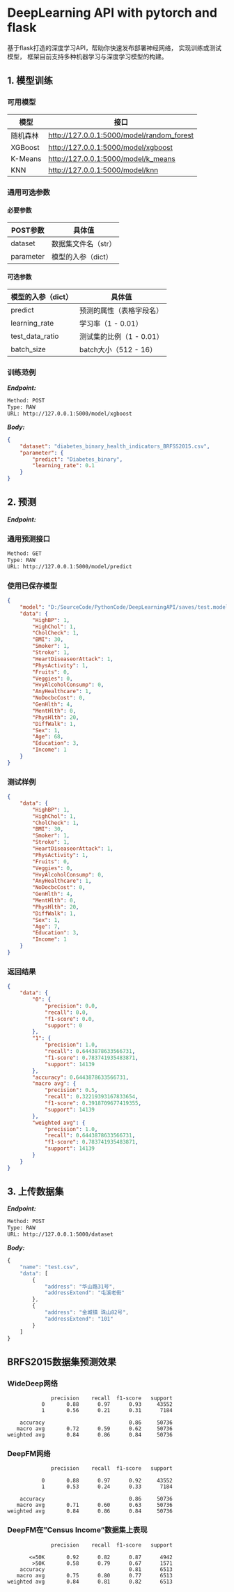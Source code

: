 # DeepLearning API with pytorch and flask
基于flask打造的深度学习API，帮助你快速发布部署神经网络，
实现训练或测试模型， 框架目前支持多种机器学习与深度学习模型的构建。

## 1. 模型训练
### 可用模型

|  模型    |    接口 |
| ---- | ---- |
|  随机森林 | http://127.0.0.1:5000/model/random_forest |   
|  XGBoost    | http://127.0.0.1:5000/model/xgboost   |
|  K-Means    | http://127.0.0.1:5000/model/k_means   |
|  KNN    | http://127.0.0.1:5000/model/knn   |

### 通用可选参数
#### 必要参数
|  POST参数    |    具体值 |  
| ---- | ---- |
|  dataset | 数据集文件名（str） |    
|  parameter | 模型的入参（dict） |   

#### 可选参数
| 模型的入参（dict） |  具体值 |
| ---- | ---- |
| predict |   预测的属性（表格字段名） |
| learning_rate |   学习率（1 - 0.01） |
| test_data_ratio |   测试集的比例（1 - 0.01） |
| batch_size |   batch大小（512 - 16） |
### 训练范例
***Endpoint:***

```bash
Method: POST
Type: RAW
URL: http://127.0.0.1:5000/model/xgboost
```


***Body:***

```json        
{
    "dataset": "diabetes_binary_health_indicators_BRFSS2015.csv",
    "parameter": {
        "predict": "Diabetes_binary",
        "learning_rate": 0.1
    }
}
```




## 2. 预测



***Endpoint:***

### 通用预测接口
```bash
Method: GET
Type: RAW
URL: http://127.0.0.1:5000/model/predict
```
### 使用已保存模型
```json
{
    "model": "D:/SourceCode/PythonCode/DeepLearningAPI/saves/test.model",
    "data": {
        "HighBP": 1,
        "HighChol": 1,
        "CholCheck": 1,
        "BMI": 30,
        "Smoker": 1,
        "Stroke": 1,
        "HeartDiseaseorAttack": 1,
        "PhysActivity": 1,
        "Fruits": 0,
        "Veggies": 0,
        "HvyAlcoholConsump": 0,
        "AnyHealthcare": 1,
        "NoDocbcCost": 0,
        "GenHlth": 4,
        "MentHlth": 0,
        "PhysHlth": 20,
        "DiffWalk": 1,
        "Sex": 1,
        "Age": 68,
        "Education": 3,
        "Income": 1
    }
}
```
### 测试样例
```json        
{
    "data": {
        "HighBP": 1,
        "HighChol": 1,
        "CholCheck": 1,
        "BMI": 30,
        "Smoker": 1,
        "Stroke": 1,
        "HeartDiseaseorAttack": 1,
        "PhysActivity": 1,
        "Fruits": 0,
        "Veggies": 0,
        "HvyAlcoholConsump": 0,
        "AnyHealthcare": 1,
        "NoDocbcCost": 0,
        "GenHlth": 4,
        "MentHlth": 0,
        "PhysHlth": 20,
        "DiffWalk": 1,
        "Sex": 1,
        "Age": 7,
        "Education": 3,
        "Income": 1
    }
}
```
### 返回结果
```json
{
    "data": {
        "0": {
            "precision": 0.0,
            "recall": 0.0,
            "f1-score": 0.0,
            "support": 0
        },
        "1": {
            "precision": 1.0,
            "recall": 0.6443878633566731,
            "f1-score": 0.783741935483871,
            "support": 14139
        },
        "accuracy": 0.6443878633566731,
        "macro avg": {
            "precision": 0.5,
            "recall": 0.32219393167833654,
            "f1-score": 0.3918709677419355,
            "support": 14139
        },
        "weighted avg": {
            "precision": 1.0,
            "recall": 0.6443878633566731,
            "f1-score": 0.783741935483871,
            "support": 14139
        }
    }
}
```

## 3. 上传数据集



***Endpoint:***

```bash
Method: POST
Type: RAW
URL: http://127.0.0.1:5000/dataset
```



***Body:***

```js        
{
    "name": "test.csv",
    "data": [
        {
            "address": "华山路31号",
            "addressExtend": "屯溪老街"
        },
        {
            "address": "金城镇 珠山82号",
            "addressExtend": "101"
        }
    ]
}
```


## BRFS2015数据集预测效果

### WideDeep网络

```
              precision    recall  f1-score   support
	       0       0.88      0.97      0.93     43552
	       1       0.56      0.21      0.31      7184
	
	accuracy                           0.86     50736
   macro avg       0.72      0.59      0.62     50736
weighted avg       0.84      0.86      0.84     50736
```
### DeepFM网络
```
              precision    recall  f1-score   support

           0       0.88      0.97      0.92     43552
           1       0.53      0.24      0.33      7184

    accuracy                           0.86     50736
   macro avg       0.71      0.60      0.63     50736
weighted avg       0.84      0.86      0.84     50736
```
### DeepFM在”Census Income”数据集上表现
```
              precision    recall  f1-score   support
   
       <=50K       0.92      0.82      0.87      4942
        >50K       0.58      0.79      0.67      1571
    accuracy                           0.81      6513
   macro avg       0.75      0.80      0.77      6513
weighted avg       0.84      0.81      0.82      6513
```


